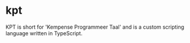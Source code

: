 # kpt
KPT is short for 'Kempense Programmeer Taal' and is a custom scripting language written in TypeScript.
